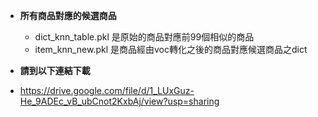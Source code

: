 * **所有商品對應的候選商品**
  * dict_knn_table.pkl 是原始的商品對應前99個相似的商品
  * item_knn_new.pkl 是商品經由voc轉化之後的商品對應候選商品之dict

* **請到以下連結下載**
 * https://drive.google.com/file/d/1_LUxGuz-He_9ADEc_vB_ubCnot2KxbAj/view?usp=sharing
